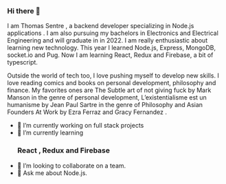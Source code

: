 ### Hi there 👋

<!--
**Thomas-Max99/Thomas-Max99** is a ✨ _special_ ✨ repository because its `README.md` (this file) appears on your GitHub profile.

Here are some ideas to get you started:

- 🔭 I’m currently working on ...
- 🌱 I’m currently learning ...
- 👯 I’m looking to collaborate on ...
- 🤔 I’m looking for help with ...
- 💬 Ask me about ...
- 📫 How to reach me: ...
- 😄 Pronouns: ...
- ⚡ Fun fact: ...
-->
I am Thomas Sentre , a backend developer specializing in Node.js applications . I am also pursuing my bachelors in Electronics and Electrical Engineering and will graduate in in 2022.
I am really enthusiastic about learning new technology. This year I learned Node.js, Express, MongoDB, socket.io and Pug. Now I am learning React, Redux and Firebase, a bit of typescript.

Outside the world of tech too, I love pushing myself to develop new skills. I love reading comics and books on personal development, philosophy and finance. My favorites ones are The Subtle art of not giving fuck by Mark Manson in the genre of personal development, L’existentialisme est un humanisme by Jean Paul Sartre in the genre of Philosophy and Asian Founders At Work by Ezra Ferraz and Gracy Fernandez .


- 🔭 I’m currently working on full stack projects
- 🌱 I’m currently learning <h3>React , Redux and Firebase</h3>
- 👯 I’m looking to collaborate on a team.
- 💬 Ask me about Node.js.
